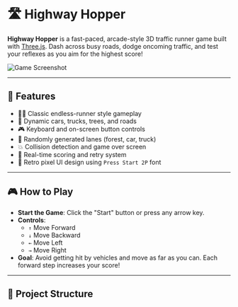 # 🛣️ Highway Hopper

**Highway Hopper** is a fast-paced, arcade-style 3D traffic runner game built with [Three.js](https://threejs.org/). Dash across busy roads, dodge oncoming traffic, and test your reflexes as you aim for the highest score!

![Game Screenshot](screenshot.png) <!-- Replace with actual image path if available -->

---

## 🚀 Features

- 🏃‍♂️ Classic endless-runner style gameplay
- 🚗 Dynamic cars, trucks, trees, and roads
- 🎮 Keyboard and on-screen button controls
- 🌳 Randomly generated lanes (forest, car, truck)
- 💥 Collision detection and game over screen
- 🧮 Real-time scoring and retry system
- 🎨 Retro pixel UI design using `Press Start 2P` font

---

## 🎮 How to Play

- **Start the Game**: Click the "Start" button or press any arrow key.
- **Controls**:
  - `↑` Move Forward
  - `↓` Move Backward
  - `←` Move Left
  - `→` Move Right
- **Goal**: Avoid getting hit by vehicles and move as far as you can. Each forward step increases your score!

---

## 📁 Project Structure

